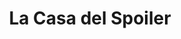 ---
title: "La Casa del Spoiler"
url: /san-pedro-sula/la-casa-del-spoiler/
shop: piezas de automóviles
---